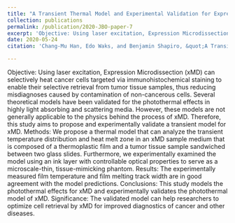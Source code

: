 ```yaml
---
title: "A Transient Thermal Model and Experimental Validation for Expression Microdissection"
collection: publications
permalink: /publication/2020-JBO-paper-7
excerpt: 'Objective: Using laser excitation, Expression Microdissection (xMD) can selectively heat cancer cells targeted via immunohistochemical staining to enable their selective retrieval from tumor tissue samples, thus reducing misdiagnoses caused by contamination of non-cancerous cells. Several theoretical models have been validated for the photothermal effects in highly light absorbing and scattering media. However, these models are not generally applicable to the physics behind the process of xMD. Therefore, this study aims to propose and experimentally validate a transient model for xMD. Methods: We propose a thermal model that can analyze the transient temperature distribution and heat melt zone in an xMD sample medium that is composed of a thermoplastic film and a tumor tissue sample sandwiched between two glass slides. Furthermore, we experimentally examined the model using an ink layer with controllable optical properties to serve as a microscale-thin, tissue-mimicking phantom. Results: The experimentally measured film temperature and film melting track width are in good agreement with the model predictions. Conclusions: This study models the photothermal effects for xMD and experimentally validates the photothermal model of xMD. Significance: The validated model can help researchers to optimize cell retrieval by xMD for improved diagnostics of cancer and other diseases.'
date: 2020-05-24
citation: 'Chang-Mu Han, Edo Waks, and Benjamin Shapiro, &quot;A Transient Thermal Model and Experimental Validation for Expression Microdissection,&quot; <i>under review</i>.'

---
```

Objective: Using laser excitation, Expression Microdissection (xMD) can selectively heat cancer cells targeted via immunohistochemical staining to enable their selective retrieval from tumor tissue samples, thus reducing misdiagnoses caused by contamination of non-cancerous cells. Several theoretical models have been validated for the photothermal effects in highly light absorbing and scattering media. However, these models are not generally applicable to the physics behind the process of xMD. Therefore, this study aims to propose and experimentally validate a transient model for xMD. Methods: We propose a thermal model that can analyze the transient temperature distribution and heat melt zone in an xMD sample medium that is composed of a thermoplastic film and a tumor tissue sample sandwiched between two glass slides. Furthermore, we experimentally examined the model using an ink layer with controllable optical properties to serve as a microscale-thin, tissue-mimicking phantom. Results: The experimentally measured film temperature and film melting track width are in good agreement with the model predictions. Conclusions: This study models the photothermal effects for xMD and experimentally validates the photothermal model of xMD. Significance: The validated model can help researchers to optimize cell retrieval by xMD for improved diagnostics of cancer and other diseases. 
